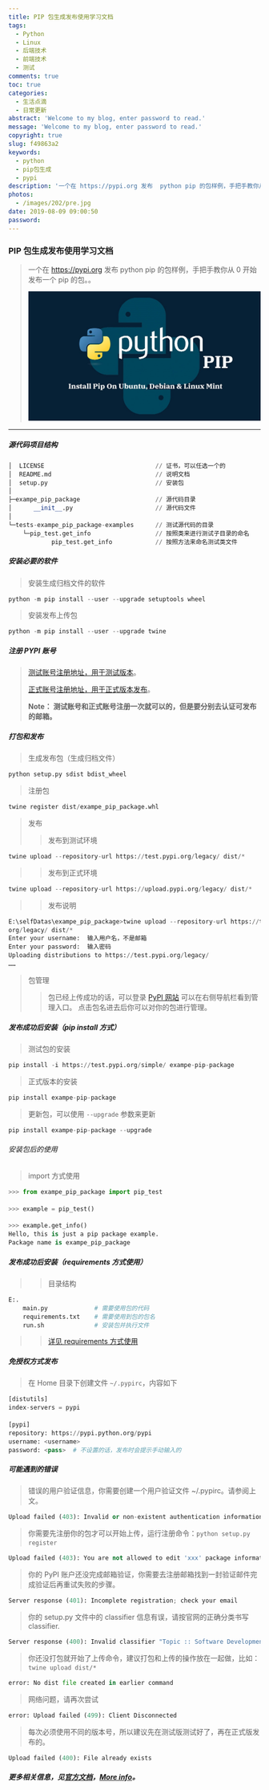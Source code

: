 ```yaml
---
title: PIP 包生成发布使用学习文档
tags:
  - Python
  - Linux
  - 后端技术
  - 前端技术
  - 测试
comments: true
toc: true
categories:
  - 生活点滴
  - 日常更新
abstract: 'Welcome to my blog, enter password to read.'
message: 'Welcome to my blog, enter password to read.'
copyright: true
slug: f49863a2
keywords:
  - python
  - pip包生成
  - pypi
description: '一个在 https://pypi.org 发布  python pip 的包样例，手把手教你从 0 开始发布一个 pip 的包。'
photos:
  - /images/202/pre.jpg
date: 2019-08-09 09:00:50
password:
---
```

<script type="text/javascript" src="/assets/js/dist/bai.js"></script>

### PIP 包生成发布使用学习文档
>  一个在 https://pypi.org 发布  python pip 的包样例，手把手教你从 0 开始发布一个 pip 的包。。
>
> ![PyPi](/images/202/pip.jpg)

---

##### 源代码项目结构

```python
│  LICENSE                               // 证书，可以任选一个的
│  README.md                             // 说明文档
│  setup.py                              // 安装包
│
├─exampe_pip_package                     // 源代码目录
│      __init__.py                       // 源代码文件
│
└─tests-exampe_pip_package-examples      // 测试源代码的目录
    └─pip_test.get_info                  // 按照类来进行测试子目录的命名
            pip_test.get_info            // 按照方法来命名测试类文件
```

##### 安装必要的软件
> 安装生成归档文件的软件
```python
python -m pip install --user --upgrade setuptools wheel
```

> 安装发布上传包
```python
python -m pip install --user --upgrade twine
```

##### 注册 PYPI 账号
> [测试账号注册地址，用于测试版本](https://test.pypi.org/manage/projects/)。
>
> [正式账号注册地址，用于正式版本发布](https://pypi.org/manage/projects/)。
>
> **Note： 测试账号和正式账号注册一次就可以的，但是要分别去认证可发布的邮箱。**


##### 打包和发布
> 生成发布包（生成归档文件）
```python
python setup.py sdist bdist_wheel
```

> 注册包
```Python
twine register dist/exampe_pip_package.whl
```

> 发布
>
>> 发布到测试环境
```python
twine upload --repository-url https://test.pypi.org/legacy/ dist/*
```
>>
>> 发布到正式环境
```python
twine upload --repository-url https://upload.pypi.org/legacy/ dist/*
```
>>
>> 发布说明
```python
E:\selfDatas\exampe_pip_package>twine upload --repository-url https://test.pypi.
org/legacy/ dist/*
Enter your username:  输入用户名，不是邮箱
Enter your password:  输入密码
Uploading distributions to https://test.pypi.org/legacy/
……

```

> 包管理
>> 包已经上传成功的话，可以登录 [PyPI 网站](https://pypi.org/) 可以在右侧导航栏看到管理入口。
>> 点击包名进去后你可以对你的包进行管理。

##### 发布成功后安装（pip install 方式）
> 测试包的安装
```python
pip install -i https://test.pypi.org/simple/ exampe-pip-package
```

> 正式版本的安装
```python
pip install exampe-pip-package
```

> 更新包，可以使用 `--upgrade` 参数来更新
```python
pip install exampe-pip-package --upgrade
```

###### 安装包后的使用
> import 方式使用
```python
>>> from exampe_pip_package import pip_test

>>> example = pip_test()

>>> example.get_info()
Hello, this is just a pip package example.
Package name is exampe_pip_package

```

##### 发布成功后安装（requirements 方式使用）
>> 目录结构
```python
E:.
    main.py             # 需要使用包的代码
    requirements.txt    # 需要使用到包的包名
    run.sh              # 安装包并执行文件
```
>> [详见 requirements 方式使用](/test-requirements_type-example)

##### 免授权方式发布
> 在 Home 目录下创建文件 `~/.pypirc`，内容如下
``` python
[distutils]
index-servers = pypi

[pypi]
repository: https://pypi.python.org/pypi
username: <username>
password: <pass>  # 不设置的话，发布时会提示手动输入的
```

##### 可能遇到的错误
> 错误的用户验证信息，你需要创建一个用户验证文件 ~/.pypirc。请参阅上文。
```python
Upload failed (403): Invalid or non-existent authentication information.
```

> 你需要先注册你的包才可以开始上传，运行注册命令：`python setup.py register`
```python
Upload failed (403): You are not allowed to edit 'xxx' package information
```

> 你的 PyPI 账户还没完成邮箱验证，你需要去注册邮箱找到一封验证邮件完成验证后再重试失败的步骤。
```python
Server response (401): Incomplete registration; check your email
```

> 你的 setup.py 文件中的 classifier 信息有误，请按官网的正确分类书写classifier.
```python
Server response (400): Invalid classifier "Topic :: Software Development :: Utilities"
```

> 你还没打包就开始了上传命令，建议打包和上传的操作放在一起做，比如：`twine upload dist/*`
```python
error: No dist file created in earlier command
```

> 网络问题，请再次尝试
```python
error: Upload failed (499): Client Disconnected
```

> 每次必须使用不同的版本号，所以建议先在测试版测试好了，再在正式版发布的。
```python
Upload failed (400): File already exists
```

##### 更多相关信息，见[官方文档](https://packaging.python.org/)，[More info](https://github.com/xingangshi)。
